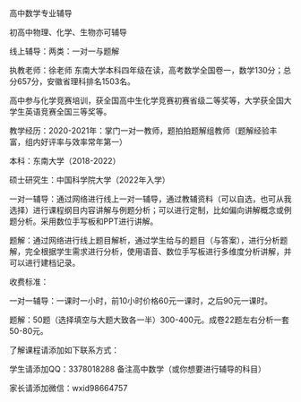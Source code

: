 高中数学专业辅导

初高中物理、化学、生物亦可辅导

线上辅导：两类：一对一与题解

执教老师：徐老师 东南大学本科四年级在读，高考数学全国卷一，数学130分；总分657分，安徽省理科排名1503名。

高中参与化学竞赛培训，获全国高中生化学竞赛初赛省级二等奖等，大学获全国大学生英语竞赛全国三等奖等。

教学经历：2020-2021年：掌门一对一教师，题拍拍题解组教师（题解经验丰富，组内好评率与效率常年第一）

本科：东南大学（2018-2022）

硕士研究生：中国科学院大学（2022年入学）

一对一辅导：通过网络进行线上一对一辅导，通过教辅资料（可以自选，也可从我选择）进行课程纲目内容讲解与例题分析；可以进行定制，比如偏向讲解概念或例题分析。采用数位手写板和PPT进行讲解。


题解：通过网络进行线上题目解析，通过学生给与的题目（与答案），进行分析题解，完全根据学生需求进行分析，使用语音、数位手写板进行多维度分析讲解，并可以进行建档记录。

收费标准：

一对一辅导：一课时一小时，前10小时价格60元一课时，之后90元一课时。

题解：50题（选择填空与大题大致各一半）300-400元。成卷22题左右分析一套50-80元。

了解课程请添加如下联系方式：

学生请添加QQ：3378018288 备注高中数学（或你想要进行辅导的科目）

家长请添加微信：wxid98664757
